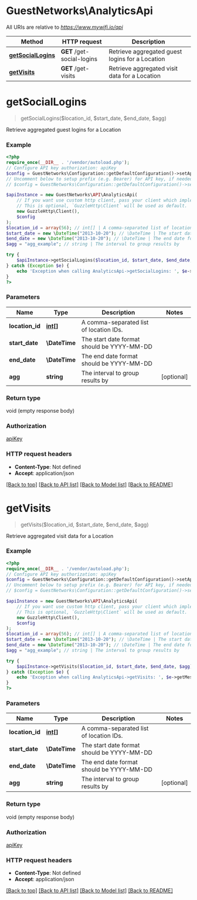 # GuestNetworks\AnalyticsApi

All URIs are relative to *https://www.mywifi.io/api*

Method | HTTP request | Description
------------- | ------------- | -------------
[**getSocialLogins**](AnalyticsApi.md#getsociallogins) | **GET** /get-social-logins | Retrieve aggregated guest logins for a Location
[**getVisits**](AnalyticsApi.md#getvisits) | **GET** /get-visits | Retrieve aggregated visit data for a Location

# **getSocialLogins**
> getSocialLogins($location_id, $start_date, $end_date, $agg)

Retrieve aggregated guest logins for a Location

### Example
```php
<?php
require_once(__DIR__ . '/vendor/autoload.php');
// Configure API key authorization: apiKey
$config = GuestNetworks\Configuration::getDefaultConfiguration()->setApiKey('identifier', 'YOUR_API_KEY');
// Uncomment below to setup prefix (e.g. Bearer) for API key, if needed
// $config = GuestNetworks\Configuration::getDefaultConfiguration()->setApiKeyPrefix('identifier', 'Bearer');

$apiInstance = new GuestNetworks\API\AnalyticsApi(
    // If you want use custom http client, pass your client which implements `GuzzleHttp\ClientInterface`.
    // This is optional, `GuzzleHttp\Client` will be used as default.
    new GuzzleHttp\Client(),
    $config
);
$location_id = array(56); // int[] | A comma-separated list of location IDs.
$start_date = new \DateTime("2013-10-20"); // \DateTime | The start date format should be YYYY-MM-DD
$end_date = new \DateTime("2013-10-20"); // \DateTime | The end date format should be YYYY-MM-DD
$agg = "agg_example"; // string | The interval to group results by

try {
    $apiInstance->getSocialLogins($location_id, $start_date, $end_date, $agg);
} catch (Exception $e) {
    echo 'Exception when calling AnalyticsApi->getSocialLogins: ', $e->getMessage(), PHP_EOL;
}
?>
```

### Parameters

Name | Type | Description  | Notes
------------- | ------------- | ------------- | -------------
 **location_id** | [**int[]**](../Model/int.md)| A comma-separated list of location IDs. |
 **start_date** | **\DateTime**| The start date format should be YYYY-MM-DD |
 **end_date** | **\DateTime**| The end date format should be YYYY-MM-DD |
 **agg** | **string**| The interval to group results by | [optional]

### Return type

void (empty response body)

### Authorization

[apiKey](../../README.md#apiKey)

### HTTP request headers

 - **Content-Type**: Not defined
 - **Accept**: application/json

[[Back to top]](#) [[Back to API list]](../../README.md#documentation-for-api-endpoints) [[Back to Model list]](../../README.md#documentation-for-models) [[Back to README]](../../README.md)

# **getVisits**
> getVisits($location_id, $start_date, $end_date, $agg)

Retrieve aggregated visit data for a Location

### Example
```php
<?php
require_once(__DIR__ . '/vendor/autoload.php');
// Configure API key authorization: apiKey
$config = GuestNetworks\Configuration::getDefaultConfiguration()->setApiKey('identifier', 'YOUR_API_KEY');
// Uncomment below to setup prefix (e.g. Bearer) for API key, if needed
// $config = GuestNetworks\Configuration::getDefaultConfiguration()->setApiKeyPrefix('identifier', 'Bearer');

$apiInstance = new GuestNetworks\API\AnalyticsApi(
    // If you want use custom http client, pass your client which implements `GuzzleHttp\ClientInterface`.
    // This is optional, `GuzzleHttp\Client` will be used as default.
    new GuzzleHttp\Client(),
    $config
);
$location_id = array(56); // int[] | A comma-separated list of location IDs.
$start_date = new \DateTime("2013-10-20"); // \DateTime | The start date format should be YYYY-MM-DD
$end_date = new \DateTime("2013-10-20"); // \DateTime | The end date format should be YYYY-MM-DD
$agg = "agg_example"; // string | The interval to group results by

try {
    $apiInstance->getVisits($location_id, $start_date, $end_date, $agg);
} catch (Exception $e) {
    echo 'Exception when calling AnalyticsApi->getVisits: ', $e->getMessage(), PHP_EOL;
}
?>
```

### Parameters

Name | Type | Description  | Notes
------------- | ------------- | ------------- | -------------
 **location_id** | [**int[]**](../Model/int.md)| A comma-separated list of location IDs. |
 **start_date** | **\DateTime**| The start date format should be YYYY-MM-DD |
 **end_date** | **\DateTime**| The end date format should be YYYY-MM-DD |
 **agg** | **string**| The interval to group results by | [optional]

### Return type

void (empty response body)

### Authorization

[apiKey](../../README.md#apiKey)

### HTTP request headers

 - **Content-Type**: Not defined
 - **Accept**: application/json

[[Back to top]](#) [[Back to API list]](../../README.md#documentation-for-api-endpoints) [[Back to Model list]](../../README.md#documentation-for-models) [[Back to README]](../../README.md)

